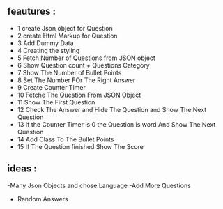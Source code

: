 ## feautures :

- 1 create Json object for Question
- 2 create Html Markup for Question
- 3 Add Dummy Data
- 4 Creating the styling
- 5 Fetch Number of Questions from JSON object
- 6 Show Question count + Questions Category
- 7 Show The Number of Bullet Points
- 8 Set The Number FOr The Right Answer
- 9 Create Counter Timer
- 10 Fetche The Question From JSON Object
- 11 Show The First Question
- 12 Check The Answer and Hide The Question and  Show The Next Question
- 13 If the Counter Timer is 0 the Question is word And Show The Next Question 
- 14 Add Class To The Bullet Points
- 15 If The Question finished Show The Score

## ideas :
  -Many Json Objects and chose Language
  -Add More Questions
  - Random Answers 
